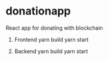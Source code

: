 # donationapp
React app for donating with blockchain

1. Frontend 
    yarn build
    yarn start 
    
3. Backend 
    yarn build
    yarn start
